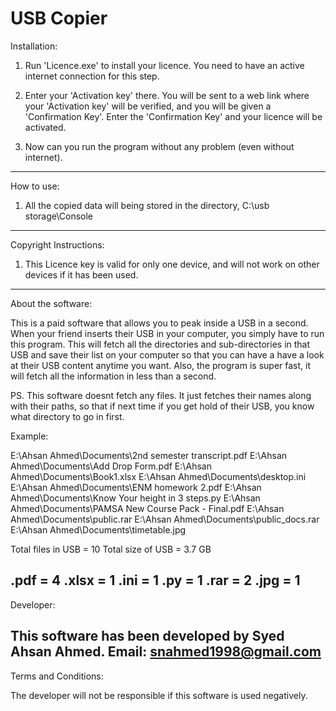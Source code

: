 # USB Copier
Installation:

1) Run 'Licence.exe' to install your licence. You need to have an active
	internet connection for this step.

2) Enter your 'Activation key' there. You will be sent to a web link where your 
	'Activation key' will be verified, and you will be given a 'Confirmation Key'.
	Enter the 'Confirmation Key' and your licence will be activated.

3) Now can you run the program without any problem (even without internet).
------------------------------------------------------------------------------------
How to use:

1) All the copied data will being stored in the directory,
	C:\usb storage\Console
------------------------------------------------------------------------------------
Copyright Instructions:

1) This Licence key is valid for only one device, and will not work on other devices 
	if it has been used.
------------------------------------------------------------------------------------
About the software:

This is a paid software that allows you to peak inside a USB in a second. When your 
	friend inserts their USB in your computer, you simply have to run this
	program. This will fetch all the directories and sub-directories in that USB
	and save their list on your computer so that you can have a have a look at 
	their USB content anytime you want. Also, the program is super fast, it will fetch 
	all the information in less than a second.

PS. This software doesnt fetch any files. It just fetches their names along with their
	paths, so that if next time if you get hold of their USB, you know what directory
	to go in first.
 

Example:

E:\Ahsan Ahmed\Documents\2nd semester transcript.pdf
E:\Ahsan Ahmed\Documents\Add Drop Form.pdf
E:\Ahsan Ahmed\Documents\Book1.xlsx
E:\Ahsan Ahmed\Documents\desktop.ini
E:\Ahsan Ahmed\Documents\ENM homework 2.pdf
E:\Ahsan Ahmed\Documents\Know Your height in 3 steps.py
E:\Ahsan Ahmed\Documents\PAMSA New Course Pack - Final.pdf
E:\Ahsan Ahmed\Documents\public.rar
E:\Ahsan Ahmed\Documents\public_docs.rar
E:\Ahsan Ahmed\Documents\timetable.jpg

Total files in USB = 10
Total size of USB = 3.7 GB

.pdf =  4
.xlsx =  1
.ini =  1
.py =  1
.rar =  2
.jpg =  1
------------------------------------------------------------------------------------
Developer:

This software has been developed by Syed Ahsan Ahmed.
Email: snahmed1998@gmail.com
------------------------------------------------------------------------------------
Terms and Conditions:

The developer will not be responsible if this software is used negatively.
